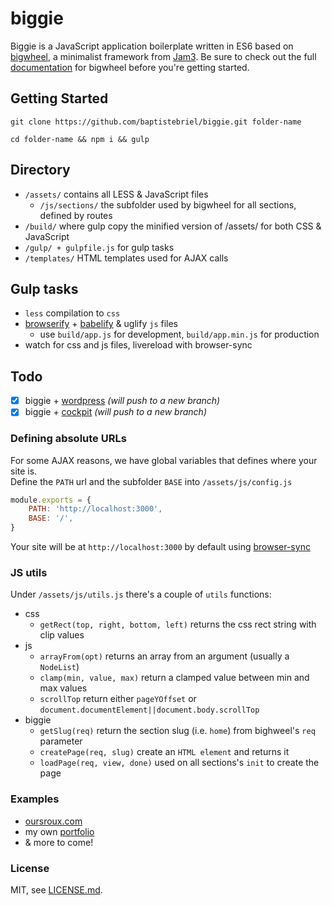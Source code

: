 # biggie
Biggie is a JavaScript application boilerplate written in ES6 based on [bigwheel](https://github.com/bigwheel-framework), a minimalist framework from [Jam3](http://www.jam3.com/).
Be sure to check out the full [documentation](https://github.com/bigwheel-framework/documentation) for bigwheel before you're getting started.

## Getting Started

`git clone https://github.com/baptistebriel/biggie.git folder-name`

`cd folder-name && npm i && gulp`

## Directory

- `/assets/` contains all LESS & JavaScript files
  - `/js/sections/` the subfolder used by bigwheel for all sections, defined by routes
- `/build/` where gulp copy the minified version of /assets/ for both CSS & JavaScript
- `/gulp/ + gulpfile.js` for gulp tasks
- `/templates/` HTML templates used for AJAX calls

## Gulp tasks

- `less` compilation to `css`
- [browserify](http://browserify.org/) + [babelify](https://babeljs.io) & uglify `js` files
  - use `build/app.js` for development, `build/app.min.js` for production
- watch for css and js files, livereload with browser-sync

## Todo

- [x] biggie + [wordpress](https://wordpress.org) *(will push to a new branch)*
- [x] biggie + [cockpit](http://getcockpit.com) *(will push to a new branch)*

### Defining absolute URLs

For some AJAX reasons, we have global variables that defines where your site is.  
Define the `PATH` url and the subfolder `BASE` into `/assets/js/config.js`

```javascript
module.exports = {
	PATH: 'http://localhost:3000',
	BASE: '/',
}
```

Your site will be at `http://localhost:3000` by default using [browser-sync](http://www.browsersync.io)

### JS utils

Under `/assets/js/utils.js` there's a couple of `utils` functions:

- css
  - `getRect(top, right, bottom, left)` returns the css rect string with clip values
- js
  - `arrayFrom(opt)` returns an array from an argument (usually a `NodeList`)
  - `clamp(min, value, max)` return a clamped value between min and max values
  - `scrollTop` return either `pageYOffset` or `document.documentElement||document.body.scrollTop`
- biggie
  - `getSlug(req)` return the section slug (i.e. `home`) from bighweel's `req` parameter
  - `createPage(req, slug)` create an `HTML element` and returns it
  - `loadPage(req, view, done)` used on all sections's `init` to create the page

### Examples

- [oursroux.com](http://oursroux.com)
- my own [portfolio](http://bbriel.me)
- & more to come!

### License

MIT, see [LICENSE.md](https://github.com/baptistebriel/biggie/blob/gh-pages/LICENSE).
